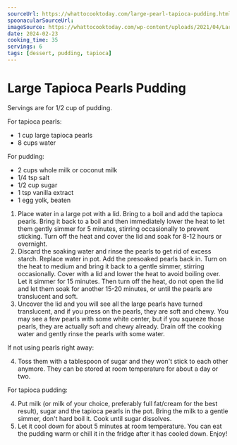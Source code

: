 ```yaml
---
sourceUrl: https://whattocooktoday.com/large-pearl-tapioca-pudding.html
spoonacularSourceUrl:
imageSource: https://whattocooktoday.com/wp-content/uploads/2021/04/Large-Tapioca-Pearls-Pudding-2.jpg
date: 2024-02-23
cooking_time: 35
servings: 6
tags: [dessert, pudding, tapioca]
---
```

# Large Tapioca Pearls Pudding

Servings are for 1/2 cup of pudding.

For tapioca pearls:
- 1 cup large tapioca pearls
- 8 cups water

For pudding:
- 2 cups whole milk or coconut milk
- 1/4 tsp salt
- 1/2 cup sugar
- 1 tsp vanilla extract
- 1 egg yolk, beaten

1. Place water in a large pot with a lid. Bring to a boil and add the tapioca pearls. Bring it back to a boil and then immediately lower the heat to let them gently simmer for 5 minutes, stirring occasionally to prevent sticking. Turn off the heat and cover the lid and soak for 8-12 hours or overnight.
2. Discard the soaking water and rinse the pearls to get rid of excess starch. Replace water in pot. Add the presoaked pearls back in. Turn on the heat to medium and bring it back to a gentle simmer, stirring occasionally. Cover with a lid and lower the heat to avoid boiling over. Let it simmer for 15 minutes. Then turn off the heat, do not open the lid and let them soak for another 15-20 minutes, or until the pearls are translucent and soft.
3. Uncover the lid and you will see all the large pearls have turned translucent, and if you press on the pearls, they are soft and chewy. You may see a few pearls with some white center, but if you squeeze those pearls, they are actually soft and chewy already. Drain off the cooking water and gently rinse the pearls with some water.

If not using pearls right away:

4. Toss them with a tablespoon of sugar and they won't stick to each other anymore. They can be stored at room temperature for about a day or two.

For tapioca pudding:

4. Put milk (or milk of your choice, preferably full fat/cream for the best result), sugar and the tapioca pearls in the pot. Bring the milk to a gentle simmer, don't hard boil it. Cook until sugar dissolves.
5. Let it cool down for about 5 minutes at room temperature. You can eat the pudding warm or chill it in the fridge after it has cooled down. Enjoy!
